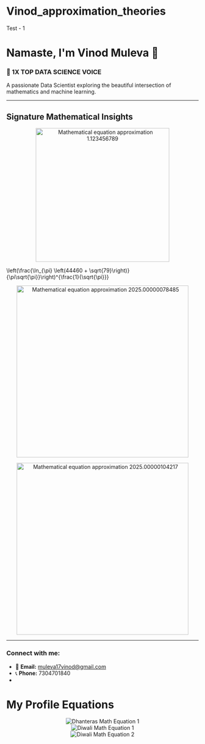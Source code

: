 # Vinod_approximation_theories
Test - 1



# Namaste, I'm Vinod Muleva 👋
### 🚀 1X TOP DATA SCIENCE VOICE

A passionate Data Scientist exploring the beautiful intersection of mathematics and machine learning.

---

## Signature Mathematical Insights

<p align="center">
  <img src="https://raw.githubusercontent.com/Vinod-muleva
    /Vinod-muleva/main/assets/eq1.png" alt="Mathematical equation approximation 1.123456789" width="350"/>
</p>

\left(\frac{\ln_{\pi} \left(44460 + \sqrt{79}\right)}{\pi\sqrt{\pi}}\right)^{\frac{1}{\sqrt{\pi}}}


<p align="center">
  <img src="https://raw.githubusercontent.com/YOUR_USERNAME/YOUR_USERNAME/main/assets/eq2.png" alt="Mathematical equation approximation 2025.00000078485" width="450"/>
</p>

<p align="center">
  <img src="https://raw.githubusercontent.com/YOUR_USERNAME/YOUR_USERNAME/main/assets/eq3.png" alt="Mathematical equation approximation 2025.00000104217" width="450"/>
</p>

---

### Connect with me:
* 📧 **Email:** muleva17vinod@gmail.com
* 📞 **Phone:** 7304701840
* 


# My Profile Equations 

<div align="center">
  <img src="dhanteras1.png" alt="Dhanteras Math Equation 1" style="max-width: 100%; height: auto;">
  <br>
  <img src="diwali1.png" alt="Diwali Math Equation 1" style="max-width: 100%; height: auto;">
  <br>
  <img src="diwali2.png" alt="Diwali Math Equation 2" style="max-width: 100%; height: auto;">
</div>
